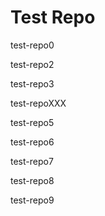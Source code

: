 # Test Repo

test-repo0

test-repo2

test-repo3

test-repoXXX

test-repo5

test-repo6

test-repo7

test-repo8

test-repo9
